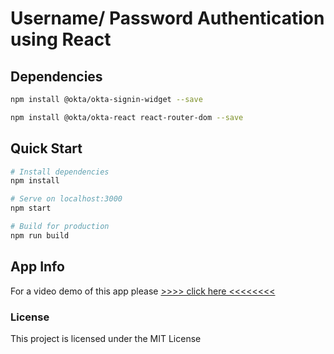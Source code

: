 # Username/ Password Authentication using React

## Dependencies

``` bash
npm install @okta/okta-signin-widget --save

npm install @okta/okta-react react-router-dom --save
```

## Quick Start

``` bash
# Install dependencies
npm install

# Serve on localhost:3000
npm start

# Build for production
npm run build
```

## App Info

For a video demo of this app please <a href="https://drive.google.com/file/d/1XAMJmP6HjifAM-UPCPb9PSadiysp2gbY/view"> >>>> click here <<<<<<<< </a>

### License

This project is licensed under the MIT License
